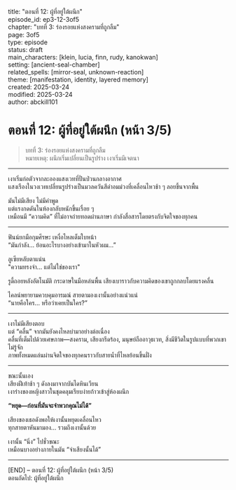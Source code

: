 title: "ตอนที่ 12: ผู้ที่อยู่ใต้ผนึก"  
episode_id: ep3-12-3of5  
chapter: "บทที่ 3: ร่องรอยแห่งสงครามที่ถูกลืม"  
page: 3of5  
type: episode  
status: draft  
main_characters: [klein, lucia, finn, rudy, kanokwan]  
setting: [ancient-seal-chamber]  
related_spells: [mirror-seal, unknown-reaction]  
theme: [manifestation, identity, layered memory]  
created: 2025-03-24  
modified: 2025-03-24  
author: abckill101  

# ตอนที่ 12: ผู้ที่อยู่ใต้ผนึก (หน้า 3/5)  
> บทที่ 3: ร่องรอยแห่งสงครามที่ถูกลืม  
> หมายเหตุ: ผนึกเริ่มเปลี่ยนเป็นรูปร่าง เงาเริ่มมีเจตนา

---

เงาเริ่มก่อตัวจากละอองแสงเวทที่ปั่นป่วนกลางอากาศ  
แสงเรืองในวงเวทเปลี่ยนรูปร่างเป็นมวลควันสีดำอมม่วงที่เคลื่อนไหวช้า ๆ ลอยขึ้นจากพื้น

มันไม่มีเสียง ไม่มีคำพูด  
แต่แรงกดดันในห้องกลับหนักขึ้นเรื่อย ๆ  
เหมือนมี “ความคิด” ที่ไม่อาจถ่ายทอดผ่านภาษา กำลังสื่อสารโดยตรงกับจิตใจของทุกคน

---

ฟินน์ยกมือกุมศีรษะ เหงื่อไหลเต็มใบหน้า  
“มันกำลัง... ย้อนอะไรบางอย่างเข้ามาในหัวผม...”

ลูเซียหลับตาแน่น  
"ความทรงจำ... แต่ไม่ใช่ของเรา"

รูดี้ถอยหลังอัตโนมัติ กระดาษในมือหล่นพื้น เสียงเบาราวกับความคิดของเขาถูกกลบโดยแรงคลื่น

ไคลน์พยายามควบคุมอารมณ์ สายตามองเงานั้นอย่างแน่วแน่  
“นายคือใคร... หรือว่าเคยเป็นใคร?”

---

เงาไม่มีเสียงตอบ  
แต่ “คลื่น” จากมันยังคงไหลบ่ามาอย่างต่อเนื่อง  
คลื่นที่เต็มไปด้วยเศษภาพ—สงคราม, เสียงกรีดร้อง, มนุษย์ถืออาวุธเวท, สิ่งมีชีวิตในรูปแบบที่พวกเขาไม่รู้จัก  
ภาพทั้งหมดแล่นผ่านจิตใจของทุกคนราวกับสายน้ำที่ไหลย้อนขึ้นฝั่ง

---

ขณะนั้นเอง  
เสียงฝีเท้าช้า ๆ ดังลงมาจากบันไดหินเวียน  
เงาร่างของหญิงสาวในชุดคลุมเรียบง่ายก้าวเข้าสู่ห้องผนึก

**“หยุด—ก่อนที่มันจะจำพวกคุณไม่ได้”**

เสียงของเธอดังพอให้เงานั้นหยุดเคลื่อนไหว  
ทุกสายตาหันมามอง... รวมถึงเงานั้นด้วย

เงานั้น “นิ่ง” ไปชั่วขณะ  
เหมือนบางอย่างภายในมัน “จำเสียงนั้นได้”

---

[END] – ตอนที่ 12: ผู้ที่อยู่ใต้ผนึก (หน้า 3/5)  
ตอนถัดไป: ผู้ที่อยู่ใต้ผนึก
